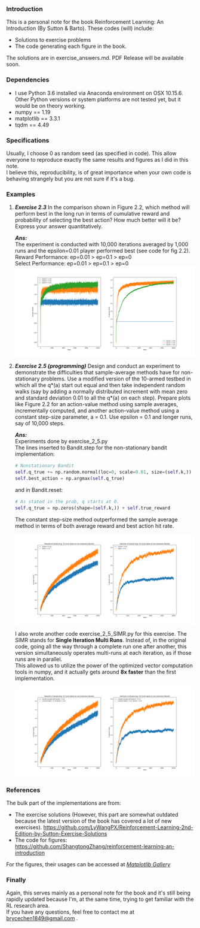 ### Introduction 
This is a personal note for the book Reinforcement Learning: An Introduction (By Sutton & Barto).
These codes (will) include:
+ Solutions to exercise problems
+ The code generating each figure in the book.

The solutions are in exercise_answers.md. PDF Release will be available soon.

### Dependencies
+ I use Python 3.6 installed via Anaconda environment on OSX 10.15.6. Other Python versions or system platforms are not tested yet, but it would be on theory working.
+ numpy == 1.19
+ matplotlib == 3.3.1
+ tqdm == 4.49

### Specifications
Usually, I choose 0 as random seed (as specified in code). This allow everyone to reproduce exactly the same results and figures as I did in this note.  
I believe this, reproducibility, is of great importance when your own code is behaving strangely but you are not sure if it's a bug. 

### Examples
1. ***Exercise 2.3*** In the comparison shown in Figure 2.2, which method will perform best in the long run in terms of cumulative reward and probability of selecting the best action? How much better will it be? Express your answer quantitatively.

    ***Ans:***  
    The experiment is conducted with 10,000 iterations averaged by 1,000 runs and the epsilon=0.01 player performed best (see code for fig 2.2).  
    Reward Performance: ep=0.01 > ep=0.1 > ep=0  
    Select Performance: ep=0.01 > ep=0.1 > ep=0
    ![exercise 2.2](images/exercise_2_2.png)    

1. ***Exercise 2.5 (programming)***  Design and conduct an experiment to demonstrate the difficulties that sample-average methods have for non-stationary problems. 
Use a modified version of the 10-armed testbed in which all the q*(a) start out equal and then take independent random walks
 (say by adding a normally distributed increment with mean zero and standard deviation 0.01 to all the q*(a) on each step).
Prepare plots like Figure 2.2 for an action-value method using sample averages, incrementally computed, and another action-value method using a constant step-size parameter, a = 0.1. Use epsilon = 0.1 and longer runs, say of 10,000 steps.
    
    ***Ans:***  
    Experiments done by exercise_2_5.py  
    The lines inserted to Bandit.step for the non-stationary bandit implementation:  
    ``` python  
    # Nonstationary Bandit    
    self.q_true += np.random.normal(loc=0, scale=0.01, size=(self.k,))
    self.best_action = np.argmax(self.q_true)
    ```   
    and in Bandit.reset:
    
    ``` python
    # As stated in the prob, q starts at 0.
    self.q_true = np.zeros(shape=(self.k,)) + self.true_reward
    ```
   
    The constant step-size method outperformed the sample average method in terms of both average reward and best action hit rate.                                                                                                                                                                                                                                                                                                                                                                                                                                                                                                                                                                                                                                                                                                                                                                                                                    
                                                                                                                                                                                                                                                                                                                                                                                                                                                                                                                                                                                                                                                                                                                                                                                                                  
    ![exercise 2.5](images/exercise_2_5.png)

    I also wrote another code exercise_2_5_SIMR.py for this exercise. 
    The SIMR stands for **Single Iteration Multi Runs**. 
    Instead of, in the original code, going all the way through a complete run one after another, 
    this version simultaneously operates multi-runs at each iteration, as if those runs are in parallel.  
    This allowed us to utilize the power of the optimized vector computation tools in numpy, and it actually
    gets around **8x faster** than the first implementation.
    
    ![exercise 2.5 SIMR](images/exercise_2_5_SIMR.png)

### References
The bulk part of the implementations are from:
+ The exercise solutions (However, this part are somewhat outdated because the latest version of the book has covered a lot of new exercises). https://github.com/LyWangPX/Reinforcement-Learning-2nd-Edition-by-Sutton-Exercise-Solutions
+ The code for figures: https://github.com/ShangtongZhang/reinforcement-learning-an-introduction  

For the figures, their usages can be accessed at *[Matplotlib Gallery](https://matplotlib.org/gallery/index.html)*
### Finally
Again, this serves mainly as a personal note for the book and it's still being rapidly updated because I'm, at the same time, trying to get familiar with the RL research area.  
If you have any questions, feel free to contact me at brycechen1849@gmail.com .